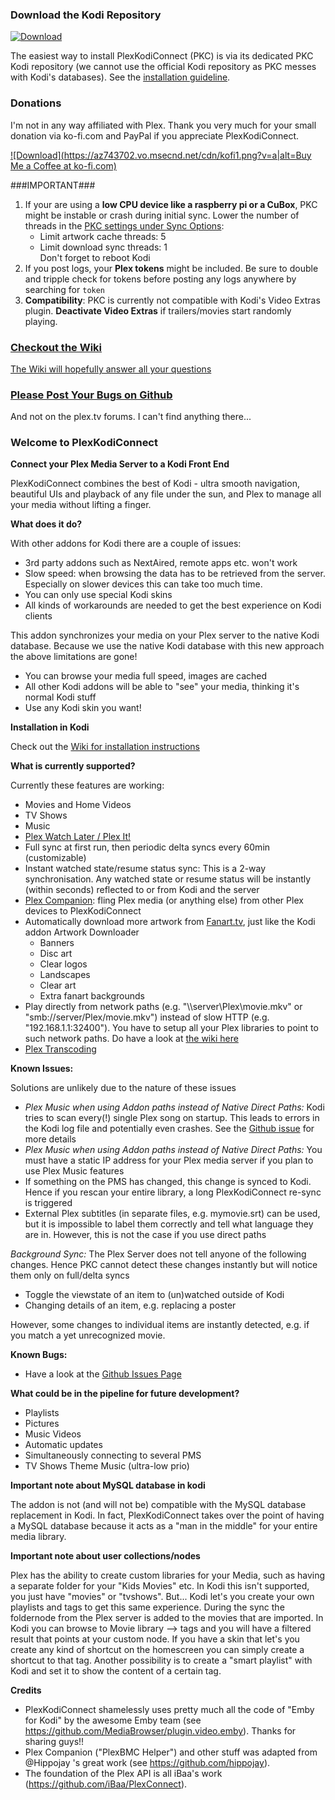 ### Download the Kodi Repository
[ ![Download](https://api.bintray.com/packages/croneter/PlexKodiConnect/PlexKodiConnect/images/download.svg) ](https://dl.bintray.com/croneter/PlexKodiConnect/bin/repository.plexkodiconnect/repository.plexkodiconnect-1.0.0.zip)

The easiest way to install PlexKodiConnect (PKC) is via its dedicated PKC Kodi repository (we cannot use the official Kodi repository as PKC messes with Kodi's databases). See the [installation guideline](https://github.com/croneter/PlexKodiConnect/wiki/Installation).

### Donations
I'm not in any way affiliated with Plex. Thank you very much for your small donation via ko-fi.com and PayPal if you appreciate PlexKodiConnect. 

[ ![Download](https://az743702.vo.msecnd.net/cdn/kofi1.png?v=a|alt=Buy Me a Coffee at ko-fi.com)](https://ko-fi.com/A3882E4)

###IMPORTANT###

1. If your are using a **low CPU device like a raspberry pi or a CuBox**, PKC might be instable or crash during initial sync. Lower the number of threads in the [PKC settings under Sync Options](https://github.com/croneter/PlexKodiConnect/wiki/PKC-settings#sync-options):
    - Limit artwork cache threads: 5
    - Limit download sync threads: 1  
Don't forget to reboot Kodi
2. If you post logs, your **Plex tokens** might be included. Be sure to double and tripple check for tokens before posting any logs anywhere by searching for `token`
3. **Compatibility**: PKC is currently not compatible with Kodi's Video Extras plugin. **Deactivate Video Extras** if trailers/movies start randomly playing. 


### [Checkout the Wiki](https://github.com/croneter/PlexKodiConnect/wiki)
[The Wiki will hopefully answer all your questions](https://github.com/croneter/PlexKodiConnect/wiki)

### [Please Post Your Bugs on Github](https://github.com/croneter/PlexKodiConnect/issues)
And not on the plex.tv forums. I can't find anything there...

### Welcome to PlexKodiConnect
**Connect your Plex Media Server to a Kodi Front End**  

PlexKodiConnect combines the best of Kodi - ultra smooth navigation, beautiful UIs and playback of any file under the sun, and Plex to manage all your media without lifting a finger.


**What does it do?**

With other addons for Kodi there are a couple of issues:
- 3rd party addons such as NextAired, remote apps etc. won't work
- Slow speed: when browsing the data has to be retrieved from the server. Especially on slower devices this can take too much time.
- You can only use special Kodi skins
- All kinds of workarounds are needed to get the best experience on Kodi clients

This addon synchronizes your media on your Plex server to the native Kodi database. Because we use the native Kodi database with this new approach the above limitations are gone! 
- You can browse your media full speed, images are cached
- All other Kodi addons will be able to "see" your media, thinking it's normal Kodi stuff
- Use any Kodi skin you want!


**Installation in Kodi**

Check out the [Wiki for installation instructions](https://github.com/croneter/PlexKodiConnect/wiki)


**What is currently supported?**

Currently these features are working:
- Movies and Home Videos
- TV Shows
- Music
- [Plex Watch Later / Plex It!](https://support.plex.tv/hc/en-us/sections/200211783-Plex-It-)
- Full sync at first run, then periodic delta syncs every 60min (customizable)
- Instant watched state/resume status sync: This is a 2-way synchronisation. Any watched state or resume status will be instantly (within seconds) reflected to or from Kodi and the server
- [Plex Companion](https://support.plex.tv/hc/en-us/sections/200276908-Plex-Companion): fling Plex media (or anything else) from other Plex devices to PlexKodiConnect
- Automatically download more artwork from [Fanart.tv](https://fanart.tv/), just like the Kodi addon Artwork Downloader
    + Banners
    + Disc art
    + Clear logos
    + Landscapes
    + Clear art
    + Extra fanart backgrounds
- Play directly from network paths (e.g. "\\\\server\\Plex\\movie.mkv" or "smb://server/Plex/movie.mkv") instead of slow HTTP (e.g. "192.168.1.1:32400"). You have to setup all your Plex libraries to point to such network paths. Do have a look at [the wiki here](https://github.com/croneter/PlexKodiConnect/wiki/Direct-Paths)
- [Plex Transcoding](https://support.plex.tv/hc/en-us/articles/200250377-Transcoding-Media)


**Known Issues:**

Solutions are unlikely due to the nature of these issues
- *Plex Music when using Addon paths instead of Native Direct Paths:* Kodi tries to scan every(!) single Plex song on startup. This leads to errors in the Kodi log file and potentially even crashes. See the [Github issue](https://github.com/croneter/PlexKodiConnect/issues/14) for more details
- *Plex Music when using Addon paths instead of Native Direct Paths:* You must have a static IP address for your Plex media server if you plan to use Plex Music features
- If something on the PMS has changed, this change is synced to Kodi. Hence if you rescan your entire library, a long PlexKodiConnect re-sync is triggered
- External Plex subtitles (in separate files, e.g. mymovie.srt) can be used, but it is impossible to label them correctly and tell what language they are in. However, this is not the case if you use direct paths

*Background Sync:*
The Plex Server does not tell anyone of the following changes. Hence PKC cannot detect these changes instantly but will notice them only on full/delta syncs
- Toggle the viewstate of an item to (un)watched outside of Kodi
- Changing details of an item, e.g. replacing a poster  

However, some changes to individual items are instantly detected, e.g. if you match a yet unrecognized movie. 


**Known Bugs:**
- Have a look at the [Github Issues Page](https://github.com/croneter/PlexKodiConnect/issues)


**What could be in the pipeline for future development?**
- Playlists
- Pictures
- Music Videos
- Automatic updates
- Simultaneously connecting to several PMS
- TV Shows Theme Music (ultra-low prio)


**Important note about MySQL database in kodi**

The addon is not (and will not be) compatible with the MySQL database replacement in Kodi. In fact, PlexKodiConnect takes over the point of having a MySQL database because it acts as a "man in the middle" for your entire media library.

**Important note about user collections/nodes**

Plex has the ability to create custom libraries for your Media, such as having a separate folder for your "Kids Movies" etc. In Kodi this isn't supported, you just have "movies" or "tvshows". But... Kodi let's you create your own playlists and tags to get this same experience. During the sync the foldernode from the Plex server is added to the movies that are imported. In Kodi you can browse to Movie library --> tags and you will have a filtered result that points at your custom node. If you have a skin that let's you create any kind of shortcut on the homescreen you can simply create a shortcut to that tag. Another possibility is to create a "smart playlist" with Kodi and set it to show the content of a certain tag. 

**Credits**
- PlexKodiConnect shamelessly uses pretty much all the code of "Emby for Kodi" by the awesome Emby team (see https://github.com/MediaBrowser/plugin.video.emby). Thanks for sharing guys!!
- Plex Companion ("PlexBMC Helper") and other stuff was adapted from @Hippojay 's great work (see https://github.com/hippojay).
- The foundation of the Plex API is all iBaa's work (https://github.com/iBaa/PlexConnect).